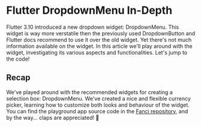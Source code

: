# Flutter DropdownMenu In-Depth

Flutter 3.10 introduced a new dropdown widget: DropdownMenu. This widget is way more verstatile then the previously used DropdownButton and Flutter docs recommend to use it over the old widget. Yet there's not much information available on the widget. In this article we'll play around with the widget, investigating its various aspects and functionalities. Let's jump to the code!

## 

## Recap

We've played around with the recommended widgets for creating a selection box: DropdownMenu. We've created a nice and flexible currency picker, learning how to customize both looks and behaviour of the widget. You can find the playground app source code in the [Fanci repository](https://github.com/astorDev/fanci/), and by the way... claps are appreciated! 👏

